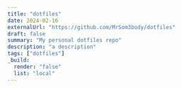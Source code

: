 ```yaml
---
title: "dotfiles"
date: 2024-02-16
externalUrl: "https://github.com/MrSom3body/dotfiles"
draft: false
summary: "My personal dotfiles repo"
description: "a description"
tags: ["dotfiles"]
_build:
  render: "false"
  list: "local"
---
```

